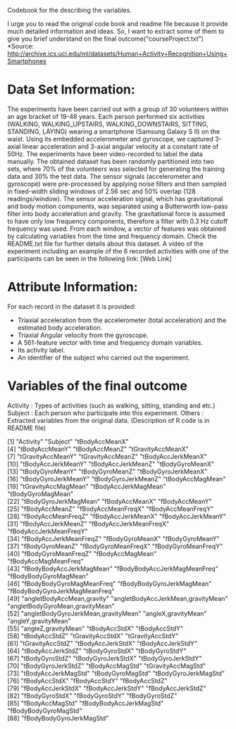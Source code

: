 Codebook for the describing the variables.

I urge you to read the original code book and readme file because it provide much detailed information and ideas.
So, I want to extract some of them to give you brief understand on the final outcome("courseProject.txt")
  *Source: http://archive.ics.uci.edu/ml/datasets/Human+Activity+Recognition+Using+Smartphones

Data Set Information:
======================================
The experiments have been carried out with a group of 30 volunteers within an age bracket of 19-48 years. Each person performed six activities (WALKING, WALKING_UPSTAIRS, WALKING_DOWNSTAIRS, SITTING, STANDING, LAYING) wearing a smartphone (Samsung Galaxy S II) on the waist. Using its embedded accelerometer and gyroscope, we captured 3-axial linear acceleration and 3-axial angular velocity at a constant rate of 50Hz. The experiments have been video-recorded to label the data manually. The obtained dataset has been randomly partitioned into two sets, where 70% of the volunteers was selected for generating the training data and 30% the test data. 
The sensor signals (accelerometer and gyroscope) were pre-processed by applying noise filters and then sampled in fixed-width sliding windows of 2.56 sec and 50% overlap (128 readings/window). The sensor acceleration signal, which has gravitational and body motion components, was separated using a Butterworth low-pass filter into body acceleration and gravity. The gravitational force is assumed to have only low frequency components, therefore a filter with 0.3 Hz cutoff frequency was used. From each window, a vector of features was obtained by calculating variables from the time and frequency domain.
Check the README.txt file for further details about this dataset. 
A video of the experiment including an example of the 6 recorded activities with one of the participants can be seen in the following link: [Web Link]


Attribute Information:
======================================================
For each record in the dataset it is provided: 
- Triaxial acceleration from the accelerometer (total acceleration) and the estimated body acceleration. 
- Triaxial Angular velocity from the gyroscope. 
- A 561-feature vector with time and frequency domain variables. 
- Its activity label. 
- An identifier of the subject who carried out the experiment.

Variables of the final outcome 
===============================================================================
Activity : Types of activities (such as walking, sitting, standing and etc.)
Subject : Each person who participate into this experiment.
Others : Extracted variables from the original data. 
(Description of R code is in README file)

 [1] "Activity"                           "Subject"                            "tBodyAccMeanX"                     
 [4] "tBodyAccMeanY"                      "tBodyAccMeanZ"                      "tGravityAccMeanX"                  
 [7] "tGravityAccMeanY"                   "tGravityAccMeanZ"                   "tBodyAccJerkMeanX"                 
[10] "tBodyAccJerkMeanY"                  "tBodyAccJerkMeanZ"                  "tBodyGyroMeanX"                    
[13] "tBodyGyroMeanY"                     "tBodyGyroMeanZ"                     "tBodyGyroJerkMeanX"                
[16] "tBodyGyroJerkMeanY"                 "tBodyGyroJerkMeanZ"                 "tBodyAccMagMean"                   
[19] "tGravityAccMagMean"                 "tBodyAccJerkMagMean"                "tBodyGyroMagMean"                  
[22] "tBodyGyroJerkMagMean"               "fBodyAccMeanX"                      "fBodyAccMeanY"                     
[25] "fBodyAccMeanZ"                      "fBodyAccMeanFreqX"                  "fBodyAccMeanFreqY"                 
[28] "fBodyAccMeanFreqZ"                  "fBodyAccJerkMeanX"                  "fBodyAccJerkMeanY"                 
[31] "fBodyAccJerkMeanZ"                  "fBodyAccJerkMeanFreqX"              "fBodyAccJerkMeanFreqY"             
[34] "fBodyAccJerkMeanFreqZ"              "fBodyGyroMeanX"                     "fBodyGyroMeanY"                    
[37] "fBodyGyroMeanZ"                     "fBodyGyroMeanFreqX"                 "fBodyGyroMeanFreqY"                
[40] "fBodyGyroMeanFreqZ"                 "fBodyAccMagMean"                    "fBodyAccMagMeanFreq"               
[43] "fBodyBodyAccJerkMagMean"            "fBodyBodyAccJerkMagMeanFreq"        "fBodyBodyGyroMagMean"              
[46] "fBodyBodyGyroMagMeanFreq"           "fBodyBodyGyroJerkMagMean"           "fBodyBodyGyroJerkMagMeanFreq"      
[49] "angletBodyAccMean,gravity"          "angletBodyAccJerkMean,gravityMean"  "angletBodyGyroMean,gravityMean"    
[52] "angletBodyGyroJerkMean,gravityMean" "angleX,gravityMean"                 "angleY,gravityMean"                
[55] "angleZ,gravityMean"                 "tBodyAccStdX"                       "tBodyAccStdY"                      
[58] "tBodyAccStdZ"                       "tGravityAccStdX"                    "tGravityAccStdY"                   
[61] "tGravityAccStdZ"                    "tBodyAccJerkStdX"                   "tBodyAccJerkStdY"                  
[64] "tBodyAccJerkStdZ"                   "tBodyGyroStdX"                      "tBodyGyroStdY"                     
[67] "tBodyGyroStdZ"                      "tBodyGyroJerkStdX"                  "tBodyGyroJerkStdY"                 
[70] "tBodyGyroJerkStdZ"                  "tBodyAccMagStd"                     "tGravityAccMagStd"                 
[73] "tBodyAccJerkMagStd"                 "tBodyGyroMagStd"                    "tBodyGyroJerkMagStd"               
[76] "fBodyAccStdX"                       "fBodyAccStdY"                       "fBodyAccStdZ"                      
[79] "fBodyAccJerkStdX"                   "fBodyAccJerkStdY"                   "fBodyAccJerkStdZ"                  
[82] "fBodyGyroStdX"                      "fBodyGyroStdY"                      "fBodyGyroStdZ"                     
[85] "fBodyAccMagStd"                     "fBodyBodyAccJerkMagStd"             "fBodyBodyGyroMagStd"               
[88] "fBodyBodyGyroJerkMagStd"           
